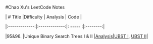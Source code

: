 #Chao Xu's LeetCode Notes


| # Title       |Difficulty     | Analysis | Code     |

|:-------------:|:-------------:|: -----  :|:--------:|

|95&96. |Unique Binary Search Trees I & II |[Analysis](unique_binary_search_tree_I&&II.html)|[UBST I](https://github.com/chaoxu1990/LeetCode/blob/master/C%2B%2B/Unique%20Binary%20Search%20Trees.cpp), [UBST II](https://github.com/chaoxu1990/LeetCode/blob/master/C%2B%2B/Unique%20Binary%20Search%20Trees%20II.cpp)|
